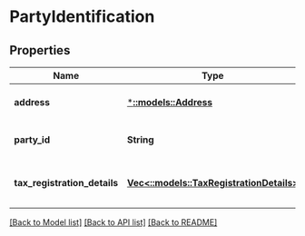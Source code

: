 # PartyIdentification

## Properties
Name | Type | Description | Notes
------------ | ------------- | ------------- | -------------
**address** | [***::models::Address**](Address.md) | Identification of the party by address. | [optional] [default to null]
**party_id** | **String** | Assigned identification for the party. | [default to null]
**tax_registration_details** | [**Vec<::models::TaxRegistrationDetails>**](TaxRegistrationDetails.md) | Tax registration details of the entity. | [optional] [default to null]

[[Back to Model list]](../README.md#documentation-for-models) [[Back to API list]](../README.md#documentation-for-api-endpoints) [[Back to README]](../README.md)


